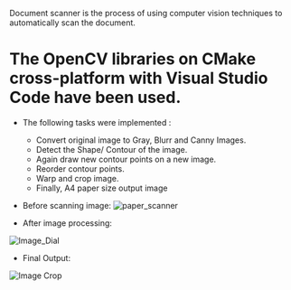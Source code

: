 Document scanner is the process of using computer vision techniques to automatically scan the document.

# The OpenCV libraries on CMake cross-platform with Visual Studio Code have been used.
- The following tasks were implemented :
  - Convert original image to Gray, Blurr and Canny Images.
  - Detect the Shape/ Contour of the image.
  - Again draw new contour points on a new image.
  - Reorder contour points.
  - Warp and crop image.
  - Finally, A4 paper size output image
  
- Before scanning image:
![paper_scanner](https://github.com/abulzunayed/C_plus_plus_Projects/assets/122612945/05456762-f5d0-423a-bee6-b289eec0df2d)

- After image processing:

![Image_Dial](https://github.com/abulzunayed/C_plus_plus_Projects/assets/122612945/c3a20351-24e5-40ec-85b1-47dbb85d9747)

- Final Output:

  
![Image Crop](https://github.com/abulzunayed/C_plus_plus_Projects/assets/122612945/62a72417-890f-4543-9fbf-4bd2848a2152)
